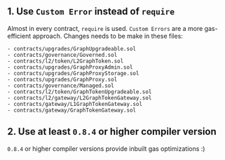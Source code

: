 ## 1. Use `Custom Error` instead of `require`
Almost in every contract, `require` is used. `Custom Errors` are a more gas-efficient approach.
Changes needs to be make in these files:
```
- contracts/upgrades/GraphUpgradeable.sol
- contracts/governance/Governed.sol
- contracts/l2/token/L2GraphToken.sol
- contracts/upgrades/GraphProxyAdmin.sol
- contracts/upgrades/GraphProxyStorage.sol
- contracts/upgrades/GraphProxy.sol
- contracts/governance/Managed.sol
- contracts/l2/token/GraphTokenUpgradeable.sol
- contracts/l2/gateway/L2GraphTokenGateway.sol
- contracts/gateway/L1GraphTokenGateway.sol
- contracts/gateway/GraphTokenGateway.sol
```

## 2. Use at least `0.8.4` or higher compiler version
`0.8.4` or higher compiler versions provide inbuilt gas optimizations :)